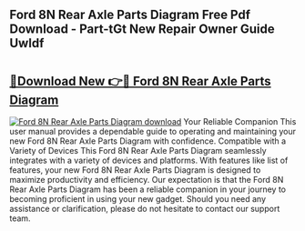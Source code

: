 ## Ford 8N Rear Axle Parts Diagram Free Pdf Download - Part-tGt New Repair Owner Guide Uwldf

# <h2><a href="http://dfj53yz.blite.top/?on=Ford+8N+Rear+Axle+Parts+Diagram">🔗Download New 👉🔴 Ford 8N Rear Axle Parts Diagram</a></h2>

[![Ford 8N Rear Axle Parts Diagram download](https://i.imgur.com/lujVjoI.png)](http://dfj53yz.blite.top/?on=Ford+8N+Rear+Axle+Parts+Diagram)
Your Reliable Companion This user manual provides a dependable guide to operating and maintaining your new Ford 8N Rear Axle Parts Diagram with confidence. Compatible with a Variety of Devices This Ford 8N Rear Axle Parts Diagram seamlessly integrates with a variety of devices and platforms. With features like list of features, your new Ford 8N Rear Axle Parts Diagram is designed to maximize productivity and efficiency. Our expectation is that the Ford 8N Rear Axle Parts Diagram has been a reliable companion in your journey to becoming proficient in using your new gadget. Should you need any assistance or clarification, please do not hesitate to contact our support team.
